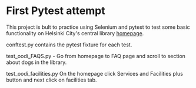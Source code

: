 # First Pytest attempt

This project is bult to practice using Selenium and pytest to test some basic functionality on Helsinki City's central library [homepage](https://www.oodihelsinki.fi/en/).  

conftest.py contains the pytest fixture for each test. 

test_oodi_FAQS.py - Go from homepage to FAQ page and scroll to section about dogs in the library. 

test_oodi_facilities.py On the homepage click Services and Facilities plus button and next click on facilities tab.



